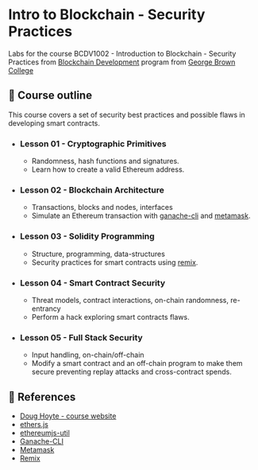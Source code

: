 # Intro to Blockchain - Security Practices
Labs for the course BCDV1002 - Introduction to Blockchain - Security Practices from [Blockchain Development](https://www.georgebrown.ca/programs/blockchain-development-program-t175/) program from [George Brown College](https://www.georgebrown.ca)

## :pencil: Course outline

This course covers a set of security best practices and possible flaws in developing smart contracts.

- ### Lesson 01 - Cryptographic Primitives
    - Randomness, hash functions and signatures.
    - Learn how to create a valid Ethereum address.

- ### Lesson 02 - Blockchain Architecture
    - Transactions, blocks and nodes, interfaces
    - Simulate an Ethereum transaction with [ganache-cli](https://github.com/trufflesuite/ganache-cli) and [metamask](https://metamask.io/).

- ### Lesson 03 - Solidity Programming
    - Structure, programming, data-structures
    - Security practices for smart contracts using [remix](https://remix.ethereum.org/).

- ### Lesson 04 - Smart Contract Security
    - Threat models, contract interactions, on-chain randomness, re-entrancy
    - Perform a hack exploring smart contracts flaws.

- ### Lesson 05 - Full Stack Security
    - Input handling, on-chain/off-chain
    - Modify a smart contract and an off-chain program to make them secure preventing replay attacks and cross-contract spends.

## :book: References
- [Doug Hoyte - course website](https://hoytech.github.io/blockchain-security/)
- [ethers.js](https://docs.ethers.io/)
- [ethereumjs-util](https://www.npmjs.com/package/ethereumjs-util)
- [Ganache-CLI](https://github.com/trufflesuite/ganache-cli)
- [Metamask](https://metamask.io/)
- [Remix](https://remix.ethereum.org/)
